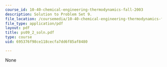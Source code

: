 ```yaml
---
course_id: 10-40-chemical-engineering-thermodynamics-fall-2003
description: Solution to Problem Set 9.
file_location: /coursemedia/10-40-chemical-engineering-thermodynamics-fall-2003/695376f98ce118cecfa7dd6f85af8480_ps09_2_soln.pdf
file_type: application/pdf
layout: pdf
title: ps09_2_soln.pdf
type: course
uid: 695376f98ce118cecfa7dd6f85af8480

---
```

None